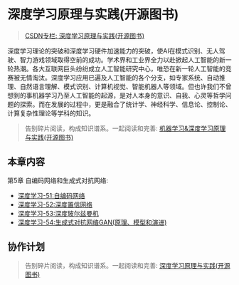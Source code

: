 # 深度学习原理与实践(开源图书)

> [CSDN专栏: 深度学习原理与实践(开源图书)](https://blog.csdn.net/column/details/27839.html)

深度学习理论的突破和深度学习硬件加速能力的突破，使AI在模式识别、无人驾驶、智力游戏领域取得空前的成功。学术界和工业界全力以赴掀起人工智能的新一轮热潮。各大互联网巨头纷纷成立人工智能研究中心，唯恐在新一轮人工智能的竞赛被无情淘汰。深度学习应用已遍及人工智能的各个分支，如专家系统、自动推理、自然语言理解、模式识别、计算机视觉、智能机器人等领域。但也许我们不曾想到的事机器学习乃至人工智能的起源，是对人本身的意识、自我、心灵等哲学问题的探索。而在发展的过程中，更是融合了统计学、神经科学、信息论、控制论、计算复杂性理论等学科的知识。

> 告别碎片阅读，构成知识谱系。一起阅读和完善: [机器学习&深度学习原理与实践(开源图书)](https://github.com/media-tm/MTOpenML)

## 本章内容

第5章 自编码网络和生成式对抗网络:

- [深度学习-51:自编码网络](./51-self-decoding-net.md)
- [深度学习-52:深度置信网络](./52-belief-net.md)
- [深度学习-53:深度玻尔兹曼机](./53-boltzmann-machines.md)
- [深度学习-54:生成式对抗网络GAN(原理、模型和演进)](./54-ai-gan.md)

## 协作计划

> 告别碎片阅读，构成知识谱系。一起阅读和完善: [深度学习原理与实践(开源图书)](https://github.com/media-tm/MTOpenML)